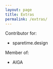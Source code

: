 ```yaml
---
layout: page
title: Extras
permalink: /extras/
---
```


Contributor for: 
* sparetime.design

Member of: 
* AIGA